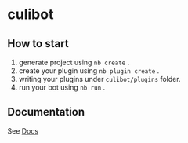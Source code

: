 # culibot

## How to start

1. generate project using `nb create` .
2. create your plugin using `nb plugin create` .
3. writing your plugins under `culibot/plugins` folder.
4. run your bot using `nb run` .

## Documentation

See [Docs](https://v2.nonebot.dev/)
